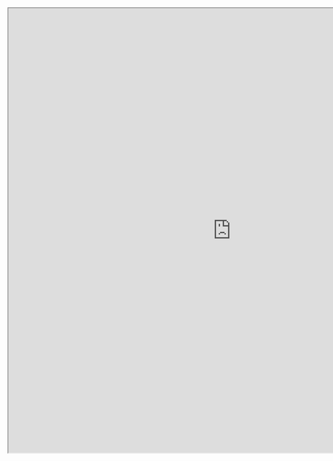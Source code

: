 
<iframe src="https://eddiekrystowski.github.io/water-jug-search" width="1000px" height="1000px">
    Testing html
</iframe>